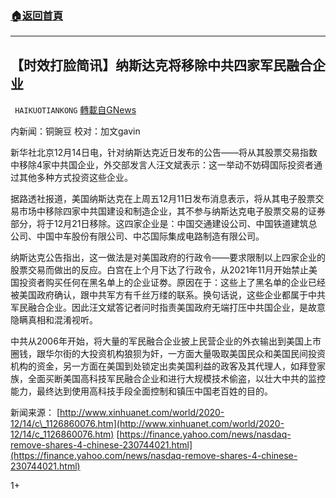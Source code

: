 ###  [:house:返回首頁](https://github.com/ourhimalayas/txt)
---

## 【时效打脸简讯】纳斯达克将移除中共四家军民融合企业
` HAIKUOTIANKONG` [轉載自GNews](https://gnews.org/zh-hans/651236/)

内新闻：铜豌豆 校对：加文gavin

新华社北京12月14日电，针对纳斯达克近日发布的公告——将从其股票交易指数中移除4家中共国企业，外交部发言人汪文斌表示：这一举动不妨碍国际投资者通过其他多种方式投资这些企业。

据路透社报道，美国纳斯达克在上周五12月11日发布消息表示，将从其电子股票交易市场中移除四家中共国建设和制造企业，其不参与纳斯达克电子股票交易的证券部分，将于12月21日移除。这四家企业是：中国交通建设公司、中国铁道建筑总公司、中国中车股份有限公司、中芯国际集成电路制造有限公司。

纳斯达克公告指出，这一做法是对美国政府的行政令——要求限制以上四家企业的股票交易而做出的反应。白宫在上个月下达了行政令，从2021年11月开始禁止美国投资者购买任何在黑名单上的企业证劵。原因在于：这些上了黑名单的企业已经被美国政府确认，跟中共军方有千丝万缕的联系。换句话说，这些企业都属于中共军民融合企业。因此汪文斌答记者问时指责美国政府无端打压中共国企业，是故意隐瞒真相和混淆视听。

中共从2006年开始，将大量的军民融合企业披上民营企业的外衣输出到美国上市圈钱，跟华尔街的大投资机构狼狈为奸，一方面大量吸取美国民众和美国民间投资机构的资金，另一方面在美国到处锁定出卖美国利益的政客及其代理人，如拜登家族，全面买断美国高科技军民融合企业和进行大规模技术偷盗，以壮大中共的监控能力，最终达到使用高科技手段全面控制和镇压中国老百姓的目的。

新闻来源：
[http://www.xinhuanet.com/world/2020-12/14/c\_1126860076.htm](http://www.xinhuanet.com/world/2020-12/14/c_1126860076.htm)
[https://finance.yahoo.com/news/nasdaq-remove-shares-4-chinese-230744021.html](https://finance.yahoo.com/news/nasdaq-remove-shares-4-chinese-230744021.html)



1+
